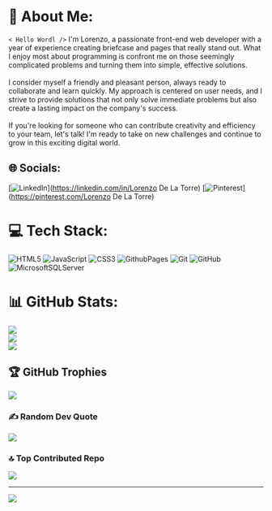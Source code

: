 # 💫 About Me:
<code>< Hello Wordl /></code> I'm Lorenzo, a passionate front-end web developer with a year of experience creating briefcase and pages that really stand out. What I enjoy most about programming is confront me on those seemingly complicated problems and turning them into simple, effective solutions.<br><br>I consider myself a friendly and pleasant person, always ready to collaborate and learn quickly. My approach is centered on user needs, and I strive to provide solutions that not only solve immediate problems but also create a lasting impact on the company's success.<br><br>If you're looking for someone who can contribute creativity and efficiency to your team, let's talk! I'm ready to take on new challenges and continue to grow in this exciting digital world.


## 🌐 Socials:
[![LinkedIn](https://img.shields.io/badge/LinkedIn-%230077B5.svg?logo=linkedin&logoColor=white)](https://linkedin.com/in/Lorenzo De La Torre) [![Pinterest](https://img.shields.io/badge/Pinterest-%23E60023.svg?logo=Pinterest&logoColor=white)](https://pinterest.com/Lorenzo De La Torre) 

# 💻 Tech Stack:
![HTML5](https://img.shields.io/badge/html5-%23E34F26.svg?style=for-the-badge&logo=html5&logoColor=white) ![JavaScript](https://img.shields.io/badge/javascript-%23323330.svg?style=for-the-badge&logo=javascript&logoColor=%23F7DF1E) ![CSS3](https://img.shields.io/badge/css3-%231572B6.svg?style=for-the-badge&logo=css3&logoColor=white) ![GithubPages](https://img.shields.io/badge/github%20pages-121013?style=for-the-badge&logo=github&logoColor=white) ![Git](https://img.shields.io/badge/git-%23F05033.svg?style=for-the-badge&logo=git&logoColor=white) ![GitHub](https://img.shields.io/badge/github-%23121011.svg?style=for-the-badge&logo=github&logoColor=white) ![MicrosoftSQLServer](https://img.shields.io/badge/Microsoft%20SQL%20Server-CC2927?style=for-the-badge&logo=microsoft%20sql%20server&logoColor=white)
# 📊 GitHub Stats:
![](https://github-readme-stats.vercel.app/api?username=ldelatorre3&theme=github_dark&hide_border=false&include_all_commits=false&count_private=false)<br/>
![](https://github-readme-streak-stats.herokuapp.com/?user=ldelatorre3&theme=github_dark&hide_border=false)<br/>
![](https://github-readme-stats.vercel.app/api/top-langs/?username=ldelatorre3&theme=github_dark&hide_border=false&include_all_commits=false&count_private=false&layout=compact)

## 🏆 GitHub Trophies
![](https://github-profile-trophy.vercel.app/?username=ldelatorre3&theme=tokyonight&no-frame=false&no-bg=true&margin-w=4)

### ✍️ Random Dev Quote
![](https://quotes-github-readme.vercel.app/api?type=horizontal&theme=radical)

### 🔝 Top Contributed Repo
![](https://github-contributor-stats.vercel.app/api?username=ldelatorre3&limit=5&theme=dark&combine_all_yearly_contributions=true)

---
[![](https://visitcount.itsvg.in/api?id=ldelatorre3&icon=2&color=3)](https://visitcount.itsvg.in)

<!-- Proudly created with GPRM ( https://gprm.itsvg.in ) -->
